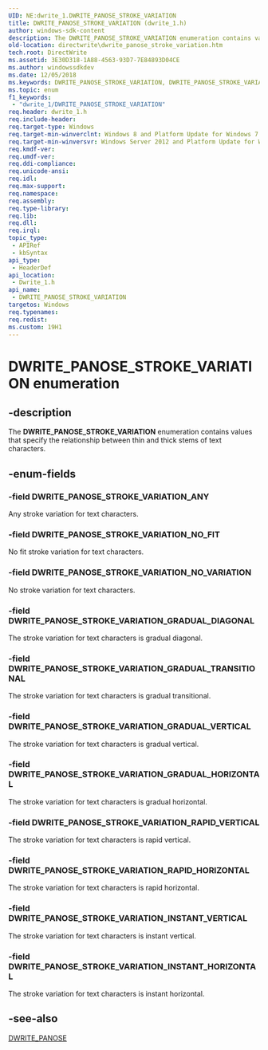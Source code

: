 ```yaml
---
UID: NE:dwrite_1.DWRITE_PANOSE_STROKE_VARIATION
title: DWRITE_PANOSE_STROKE_VARIATION (dwrite_1.h)
author: windows-sdk-content
description: The DWRITE_PANOSE_STROKE_VARIATION enumeration contains values that specify the relationship between thin and thick stems of text characters.
old-location: directwrite\dwrite_panose_stroke_variation.htm
tech.root: DirectWrite
ms.assetid: 3E30D318-1A88-4563-93D7-7E84893D04CE
ms.author: windowssdkdev
ms.date: 12/05/2018
ms.keywords: DWRITE_PANOSE_STROKE_VARIATION, DWRITE_PANOSE_STROKE_VARIATION enumeration [Direct Write], DWRITE_PANOSE_STROKE_VARIATION_ANY, DWRITE_PANOSE_STROKE_VARIATION_GRADUAL_DIAGONAL, DWRITE_PANOSE_STROKE_VARIATION_GRADUAL_HORIZONTAL, DWRITE_PANOSE_STROKE_VARIATION_GRADUAL_TRANSITIONAL, DWRITE_PANOSE_STROKE_VARIATION_GRADUAL_VERTICAL, DWRITE_PANOSE_STROKE_VARIATION_INSTANT_HORIZONTAL, DWRITE_PANOSE_STROKE_VARIATION_INSTANT_VERTICAL, DWRITE_PANOSE_STROKE_VARIATION_NO_FIT, DWRITE_PANOSE_STROKE_VARIATION_NO_VARIATION, DWRITE_PANOSE_STROKE_VARIATION_RAPID_HORIZONTAL, DWRITE_PANOSE_STROKE_VARIATION_RAPID_VERTICAL, directwrite.dwrite_panose_stroke_variation, dwrite_1/DWRITE_PANOSE_STROKE_VARIATION, dwrite_1/DWRITE_PANOSE_STROKE_VARIATION_ANY, dwrite_1/DWRITE_PANOSE_STROKE_VARIATION_GRADUAL_DIAGONAL, dwrite_1/DWRITE_PANOSE_STROKE_VARIATION_GRADUAL_HORIZONTAL, dwrite_1/DWRITE_PANOSE_STROKE_VARIATION_GRADUAL_TRANSITIONAL, dwrite_1/DWRITE_PANOSE_STROKE_VARIATION_GRADUAL_VERTICAL, dwrite_1/DWRITE_PANOSE_STROKE_VARIATION_INSTANT_HORIZONTAL, dwrite_1/DWRITE_PANOSE_STROKE_VARIATION_INSTANT_VERTICAL, dwrite_1/DWRITE_PANOSE_STROKE_VARIATION_NO_FIT, dwrite_1/DWRITE_PANOSE_STROKE_VARIATION_NO_VARIATION, dwrite_1/DWRITE_PANOSE_STROKE_VARIATION_RAPID_HORIZONTAL, dwrite_1/DWRITE_PANOSE_STROKE_VARIATION_RAPID_VERTICAL
ms.topic: enum
f1_keywords: 
 - "dwrite_1/DWRITE_PANOSE_STROKE_VARIATION"
req.header: dwrite_1.h
req.include-header: 
req.target-type: Windows
req.target-min-winverclnt: Windows 8 and Platform Update for Windows 7 [desktop apps only]
req.target-min-winversvr: Windows Server 2012 and Platform Update for Windows Server 2008 R2 [desktop apps only]
req.kmdf-ver: 
req.umdf-ver: 
req.ddi-compliance: 
req.unicode-ansi: 
req.idl: 
req.max-support: 
req.namespace: 
req.assembly: 
req.type-library: 
req.lib: 
req.dll: 
req.irql: 
topic_type:
 - APIRef
 - kbSyntax
api_type:
 - HeaderDef
api_location:
 - Dwrite_1.h
api_name:
 - DWRITE_PANOSE_STROKE_VARIATION
targetos: Windows
req.typenames: 
req.redist: 
ms.custom: 19H1
---
```


# DWRITE_PANOSE_STROKE_VARIATION enumeration


## -description


The <b>DWRITE_PANOSE_STROKE_VARIATION</b> enumeration contains values that specify the relationship between thin and thick stems of text characters.


## -enum-fields




### -field DWRITE_PANOSE_STROKE_VARIATION_ANY

Any stroke variation for text characters.


### -field DWRITE_PANOSE_STROKE_VARIATION_NO_FIT

No fit stroke variation for text characters.


### -field DWRITE_PANOSE_STROKE_VARIATION_NO_VARIATION

No stroke variation for text characters.


### -field DWRITE_PANOSE_STROKE_VARIATION_GRADUAL_DIAGONAL

The stroke variation for text characters is gradual diagonal.


### -field DWRITE_PANOSE_STROKE_VARIATION_GRADUAL_TRANSITIONAL

The stroke variation for text characters is gradual transitional.


### -field DWRITE_PANOSE_STROKE_VARIATION_GRADUAL_VERTICAL

The stroke variation for text characters is gradual vertical.


### -field DWRITE_PANOSE_STROKE_VARIATION_GRADUAL_HORIZONTAL

The stroke variation for text characters is gradual horizontal.


### -field DWRITE_PANOSE_STROKE_VARIATION_RAPID_VERTICAL

The stroke variation for text characters is rapid vertical.


### -field DWRITE_PANOSE_STROKE_VARIATION_RAPID_HORIZONTAL

The stroke variation for text characters is rapid horizontal.


### -field DWRITE_PANOSE_STROKE_VARIATION_INSTANT_VERTICAL

The stroke variation for text characters is instant vertical.


### -field DWRITE_PANOSE_STROKE_VARIATION_INSTANT_HORIZONTAL

The stroke variation for text characters is instant horizontal.


## -see-also




<a href="/windows/win32/api/dwrite_1/ns-dwrite_1-dwrite_panose">DWRITE_PANOSE</a>
 

 

